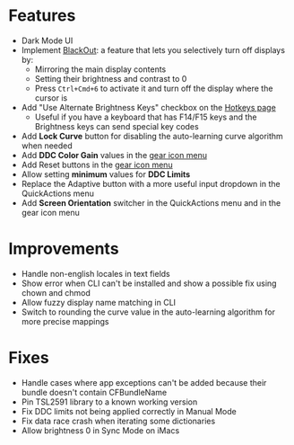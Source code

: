 # Features

* Dark Mode UI
* Implement [BlackOut](https://lunar.fyi/#blackout): a feature that lets you selectively turn off displays by:
    * Mirroring the main display contents
    * Setting their brightness and contrast to 0
    * Press `Ctrl+Cmd+6` to activate it and turn off the display where the cursor is
* Add "Use Alternate Brightness Keys" checkbox on the [Hotkeys page](lunar://hotkeys)
    * Useful if you have a keyboard that has F14/F15 keys and the Brightness keys can send special key codes
* Add **Lock Curve** button for disabling the auto-learning curve algorithm when needed
* Add **DDC Color Gain** values in the [gear icon menu](lunar://display/settings)
* Add Reset buttons in the [gear icon menu](lunar://display/settings)
* Allow setting **minimum** values for **DDC Limits**
* Replace the Adaptive button with a more useful input dropdown in the QuickActions menu
* Add **Screen Orientation** switcher in the QuickActions menu and in the gear icon menu

# Improvements

* Handle non-english locales in text fields
* Show error when CLI can't be installed and show a possible fix using chown and chmod
* Allow fuzzy display name matching in CLI
* Switch to rounding the curve value in the auto-learning algorithm for more precise mappings

# Fixes

* Handle cases where app exceptions can't be added because their bundle doesn't contain CFBundleName
* Pin TSL2591 library to a known working version
* Fix DDC limits not being applied correctly in Manual Mode
* Fix data race crash when iterating some dictionaries
* Allow brightness 0 in Sync Mode on iMacs 
